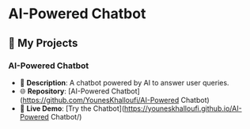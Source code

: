 # AI-Powered Chatbot
## 🌟 My Projects

### AI-Powered Chatbot
- 🧠 **Description**: A chatbot powered by AI to answer user queries.
- 🌐 **Repository**: [AI-Powered Chatbot](https://github.com/YounesKhalloufi/AI-Powered Chatbot)
- 🚀 **Live Demo**: [Try the Chatbot](https://youneskhalloufi.github.io/AI-Powered Chatbot/)
